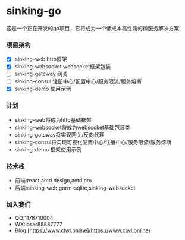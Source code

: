 # sinking-go

这是一个正在开发的go项目，它将成为一个低成本高性能的微服务解决方案

### 项目架构

- [x] sinking-web http框架
- [x] sinking-websocket websocket框架包装
- [ ] sinking-gateway 网关
- [ ] sinking-consul 注册中心/配置中心/服务限流/服务熔断
- [x] sinking-demo 使用示例

### 计划

- sinking-web将成为http基础框架
- sinking-websocket将成为websocket基础包装类
- sinking-gateway将实现网关/反向代理
- sinking-consul将实现可视化配置中心/注册中心/服务限流/服务熔断
- sinking-demo 框架使用示例

### 技术栈

- 前端:react,antd design,antd pro
- 后端:sinking-web,gorm-sqlite,sinking-websocket

### 加入我们

- QQ:1178710004
- WX:loser88887777
- Blog:[https://www.clwl.online](https://www.clwl.online)

